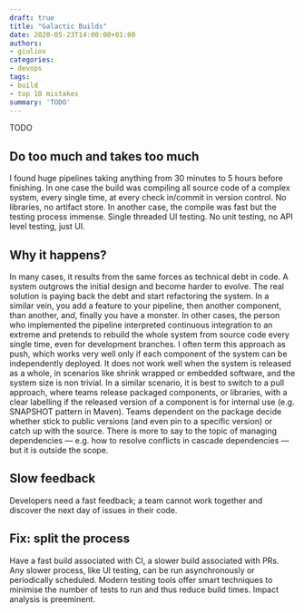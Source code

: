 ```yaml
---
draft: true
title: "Galactic Builds"
date: 2020-05-23T14:00:00+01:00
authors: 
- giuliov
categories:
- devops
tags:
- build
- top 10 mistakes
summary: 'TODO'
---
```


TODO

## Do too much and takes too much
I found huge pipelines taking anything from 30 minutes to 5 hours before finishing. In one case the build was compiling all source code of a complex system, every single time, at every check in/commit in version control. No libraries, no artifact store.
In another case, the compile was fast but the testing process immense. Single threaded UI testing. No unit testing, no API level testing, just UI.
## Why it happens?
In many cases, it results from the same forces as technical debt in code. A system outgrows the initial design and become harder to evolve. The real solution is paying back the debt and start refactoring the system. In a similar vein, you add a feature to your pipeline, then another component, than another, and, finally you have a monster.
In other cases, the person who implemented the pipeline interpreted continuous integration to an extreme and pretends to rebuild the whole system from source code every single time, even for development branches. I often term this approach as push, which works very well only if each component of the system can be independently deployed. It does not work well when the system is released as a whole, in scenarios like shrink wrapped or embedded software, and the system size is non trivial. In a similar scenario, it is best to switch to a pull approach, where teams release packaged components, or libraries, with a clear labelling if the released version of a component is for internal use (e.g. SNAPSHOT pattern in Maven). Teams dependent on the package decide whether stick to public versions (and even pin to a specific version) or catch up with the source. There is more to say to the topic of managing dependencies — e.g. how to resolve conflicts in cascade dependencies — but it is outside the scope.
## Slow feedback
Developers need a fast feedback; a team cannot work together and discover the next day of issues in their code.
## Fix: split the process
Have a fast build associated with CI, a slower build associated with PRs. Any slower process, like UI testing, can be run asynchronously or periodically scheduled. Modern testing tools offer smart techniques to minimise the number of tests to run and thus reduce build times. Impact analysis is preeminent.
